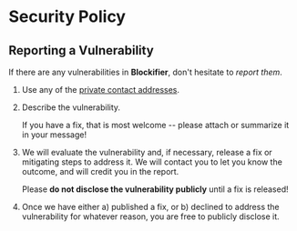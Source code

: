 # Security Policy

## Reporting a Vulnerability

If there are any vulnerabilities in **Blockifier**, don't hesitate to _report them_.

1. Use any of the [private contact addresses](https://github.com/starkware-libs/blockifier-old#support).
2. Describe the vulnerability.

   If you have a fix, that is most welcome -- please attach or summarize it in your message!

3. We will evaluate the vulnerability and, if necessary, release a fix or mitigating steps to address it. We will contact you to let you know the outcome, and will credit you in the report.

   Please **do not disclose the vulnerability publicly** until a fix is released!

4. Once we have either a) published a fix, or b) declined to address the vulnerability for whatever reason, you are free to publicly disclose it.
